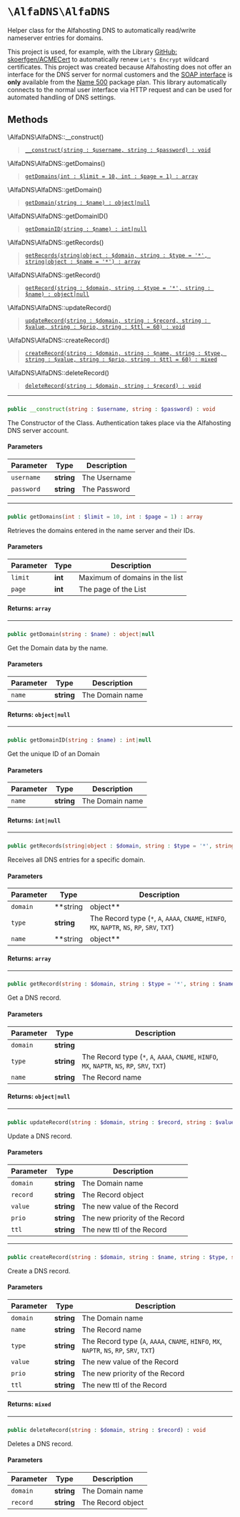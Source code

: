 
# `\AlfaDNS\AlfaDNS`

Helper class for the Alfahosting DNS to automatically read/write nameserver entries for domains.

This project is used, for example, with the Library [GitHub: skoerfgen/ACMECert](https://github.com/skoerfgen/ACMECert) to automatically renew `Let's Encrypt` wildcard certificates.
This project was created because Alfahosting does not offer an interface for the DNS server for normal customers and the [SOAP interface](https://dns.alfahosting.de/api/) is **only** available from the [Name 500](https://alfahosting.de/eigene-nameserver/) package plan. This library automatically connects to the normal user interface via HTTP request and can be used for automated handling of DNS settings.




## Methods
\AlfaDNS\AlfaDNS::__construct()
> [`__construct(string : $username, string : $password) : void`](#method_\AlfaDNS\AlfaDNS::__construct())
> 
\AlfaDNS\AlfaDNS::getDomains()
> [`getDomains(int : $limit = 10, int : $page = 1) : array`](#method_\AlfaDNS\AlfaDNS::getDomains())
> 
\AlfaDNS\AlfaDNS::getDomain()
> [`getDomain(string : $name) : object|null`](#method_\AlfaDNS\AlfaDNS::getDomain())
> 
\AlfaDNS\AlfaDNS::getDomainID()
> [`getDomainID(string : $name) : int|null`](#method_\AlfaDNS\AlfaDNS::getDomainID())
> 
\AlfaDNS\AlfaDNS::getRecords()
> [`getRecords(string|object : $domain, string : $type = '*', string|object : $name = '*') : array`](#method_\AlfaDNS\AlfaDNS::getRecords())
> 
\AlfaDNS\AlfaDNS::getRecord()
> [`getRecord(string : $domain, string : $type = '*', string : $name) : object|null`](#method_\AlfaDNS\AlfaDNS::getRecord())
> 
\AlfaDNS\AlfaDNS::updateRecord()
> [`updateRecord(string : $domain, string : $record, string : $value, string : $prio, string : $ttl = 60) : void`](#method_\AlfaDNS\AlfaDNS::updateRecord())
> 
\AlfaDNS\AlfaDNS::createRecord()
> [`createRecord(string : $domain, string : $name, string : $type, string : $value, string : $prio, string : $ttl = 60) : mixed`](#method_\AlfaDNS\AlfaDNS::createRecord())
> 
\AlfaDNS\AlfaDNS::deleteRecord()
> [`deleteRecord(string : $domain, string : $record) : void`](#method_\AlfaDNS\AlfaDNS::deleteRecord())
> 

---
### <a name="__construct">
```php
public __construct(string : $username, string : $password) : void
```
</a>




The Constructor of the Class.
Authentication takes place via the Alfahosting DNS server account.

#### Parameters

| Parameter | Type | Description |
|-----------|------|-------------|
| `username` | **string** | The Username |
| `password` | **string** | The Password |





---
### <a name="getDomains">
```php
public getDomains(int : $limit = 10, int : $page = 1) : array
```
</a>




Retrieves the domains entered in the name server and their IDs.


#### Parameters

| Parameter | Type | Description |
|-----------|------|-------------|
| `limit` | **int** | Maximum of domains in the list |
| `page` | **int** | The page of the List |



#### Returns: `array`


---
### <a name="getDomain">
```php
public getDomain(string : $name) : object|null
```
</a>




Get the Domain data by the name.


#### Parameters

| Parameter | Type | Description |
|-----------|------|-------------|
| `name` | **string** | The Domain name |



#### Returns: `object|null`


---
### <a name="getDomainID">
```php
public getDomainID(string : $name) : int|null
```
</a>




Get the unique ID of an Domain


#### Parameters

| Parameter | Type | Description |
|-----------|------|-------------|
| `name` | **string** | The Domain name |



#### Returns: `int|null`


---
### <a name="getRecords">
```php
public getRecords(string|object : $domain, string : $type = '*', string|object : $name = '*') : array
```
</a>




Receives all DNS entries for a specific domain.


#### Parameters

| Parameter | Type | Description |
|-----------|------|-------------|
| `domain` | **string|object** |  |
| `type` | **string** | The Record type (`*`, `A`, `AAAA`, `CNAME`, `HINFO`, `MX`, `NAPTR`, `NS`, `RP`, `SRV`, `TXT`) |
| `name` | **string|object** | The Domain name or object |



#### Returns: `array`


---
### <a name="getRecord">
```php
public getRecord(string : $domain, string : $type = '*', string : $name) : object|null
```
</a>




Get a DNS record.


#### Parameters

| Parameter | Type | Description |
|-----------|------|-------------|
| `domain` | **string** |  |
| `type` | **string** | The Record type (`*`, `A`, `AAAA`, `CNAME`, `HINFO`, `MX`, `NAPTR`, `NS`, `RP`, `SRV`, `TXT`) |
| `name` | **string** | The Record name |



#### Returns: `object|null`


---
### <a name="updateRecord">
```php
public updateRecord(string : $domain, string : $record, string : $value, string : $prio, string : $ttl = 60) : void
```
</a>




Update a DNS record.


#### Parameters

| Parameter | Type | Description |
|-----------|------|-------------|
| `domain` | **string** | The Domain name |
| `record` | **string** | The Record object |
| `value` | **string** | The new value of the Record |
| `prio` | **string** | The new priority of the Record |
| `ttl` | **string** | The new ttl of the Record |





---
### <a name="createRecord">
```php
public createRecord(string : $domain, string : $name, string : $type, string : $value, string : $prio, string : $ttl = 60) : mixed
```
</a>




Create a DNS record.


#### Parameters

| Parameter | Type | Description |
|-----------|------|-------------|
| `domain` | **string** | The Domain name |
| `name` | **string** | The Record name |
| `type` | **string** | The Record type (`A`, `AAAA`, `CNAME`, `HINFO`, `MX`, `NAPTR`, `NS`, `RP`, `SRV`, `TXT`) |
| `value` | **string** | The new value of the Record |
| `prio` | **string** | The new priority of the Record |
| `ttl` | **string** | The new ttl of the Record |



#### Returns: `mixed`


---
### <a name="deleteRecord">
```php
public deleteRecord(string : $domain, string : $record) : void
```
</a>




Deletes a DNS record.


#### Parameters

| Parameter | Type | Description |
|-----------|------|-------------|
| `domain` | **string** | The Domain name |
| `record` | **string** | The Record object |







